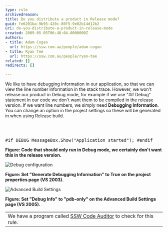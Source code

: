 ```yaml
---
type: rule
archivedreason: 
title: Do you distribute a product in Release mode?
guid: fe6201ba-9b95-420c-80f5-9e02b14d12b2
uri: do-you-distribute-a-product-in-release-mode
created: 2009-05-05T06:48:04.0000000Z
authors:
- title: Adam Cogan
  url: https://ssw.com.au/people/adam-cogan
- title: Ryan Tee
  url: https://ssw.com.au/people/ryan-tee
related: []
redirects: []

---
```



We like to have debugging information in our application, so that we can view the line number information in the stack trace. However, we won't release our product in Debug mode, for example if we use &quot;#if Debug&quot; statement in our code we don't want them to be compiled in the release version. If we want line numbers, we simply need <b>Debugging Information</b>. You can change an option in the project settings so these will be generated in when using Release build. 

<br><excerpt class='endintro'></excerpt><br>

  <dl class="goodCode">
    <dt>
    <pre>#if DEBUG MessageBox.Show(&quot;Application started&quot;); #endif</pre>
    </dt>
</dl>
<b>Figure&#58; Code that should only run in Debug mode, we certainly don't want this in the release version.</b>
<dl class="goodImage">
    <dt><img style="border-bottom&#58;0px solid;border-left&#58;0px solid;border-top&#58;0px solid;border-right&#58;0px solid;" border="0" alt="Debug configuration" src="/Standards/SoftwareDevelopment/RulesToBetterDotNETProjects/PublishingImages/DebugConfiguration.gif" /> </dt>
</dl>
<b>Figure&#58; Set&#160;&quot;Generate Debugging Information&quot; to True on the project properties page (VS 2003).</b>
<dl class="goodImage">
    <dt><img style="border-bottom&#58;0px solid;border-left&#58;0px solid;border-top&#58;0px solid;border-right&#58;0px solid;" border="0" alt="Advanced Build Settings" src="/Standards/SoftwareDevelopment/RulesToBetterDotNETProjects/PublishingImages/VS2005AdvancedBuildSettings.gif" /> </dt>
</dl>
<b>Figure&#58; Set&#160;&quot;Debug Info&quot; to &quot;pdb-only&quot; on the Advanced Build Settings page (VS 2005).</b>
<table id="table30" class="clsSSWProductTable" cellspacing="2" summary="Code Auditor" cellpadding="2">
    <tbody>
        <tr>
            <td>We have a program called <a href="http&#58;//www.ssw.com.au/ssw/CodeAuditor/Default.aspx#Release">SSW Code Auditor</a> to check for this rule.</td>
        </tr>
    </tbody>
</table>




